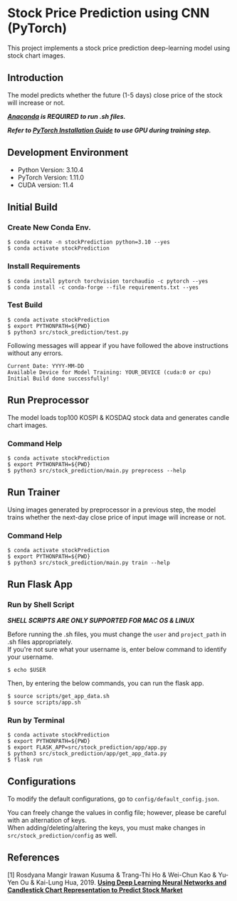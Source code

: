 # Stock Price Prediction using CNN (PyTorch)

This project implements a stock price prediction deep-learning model using stock chart images.

## Introduction

The model predicts whether the future (1-5 days) close price of the stock will increase or not.

**_[Anaconda](https://www.anaconda.com/products/distribution#Downloads) is REQUIRED to run .sh files._**

**_Refer to [PyTorch Installation Guide](https://pytorch.org/get-started/locally/) to use GPU during training step._**

## Development Environment

- Python Version: 3.10.4
- PyTorch Version: 1.11.0
- CUDA version: 11.4

## Initial Build

### Create New Conda Env.

```shell
$ conda create -n stockPrediction python=3.10 --yes
$ conda activate stockPrediction
```

### Install Requirements

```shell
$ conda install pytorch torchvision torchaudio -c pytorch --yes
$ conda install -c conda-forge --file requirements.txt --yes
```

### Test Build

```shell
$ conda activate stockPrediction
$ export PYTHONPATH=${PWD}
$ python3 src/stock_prediction/test.py
```

Following messages will appear if you have followed the above instructions without any errors.

```
Current Date: YYYY-MM-DD
Available Device for Model Training: YOUR_DEVICE (cuda:0 or cpu)
Initial Build done successfully!
```

## Run Preprocessor

The model loads top100 KOSPI & KOSDAQ stock data and generates candle chart images.

### Command Help

```shell
$ conda activate stockPrediction
$ export PYTHONPATH=${PWD}
$ python3 src/stock_prediction/main.py preprocess --help
```

## Run Trainer

Using images generated by preprocessor in a previous step, the model trains whether the
next-day close price of input image will increase or not.

### Command Help

```shell
$ conda activate stockPrediction
$ export PYTHONPATH=${PWD}
$ python3 src/stock_prediction/main.py train --help
```

## Run Flask App

### Run by Shell Script

**_SHELL SCRIPTS ARE ONLY SUPPORTED FOR MAC OS & LINUX_**

Before running the .sh files, you must change the `user` and `project_path` in .sh files appropriately.   
If you're not sure what your username is, enter below command to identify your username.

```shell
$ echo $USER
```

Then, by entering the below commands, you can run the flask app.

```shell
$ source scripts/get_app_data.sh
$ source scripts/app.sh
```

### Run by Terminal

```shell
$ conda activate stockPrediction
$ export PYTHONPATH=${PWD}
$ export FLASK_APP=src/stock_prediction/app/app.py
$ python3 src/stock_prediction/app/get_app_data.py
$ flask run
```

## Configurations

To modify the default configurations, go to `config/default_config.json`.

You can freely change the values in config file;
however, please be careful with an alternation of keys.    
When adding/deleting/altering the keys, you must make changes in `src/stock_prediction/config` as well.

## References

[1] Rosdyana Mangir Irawan Kusuma & Trang-Thi Ho & Wei-Chun Kao & Yu-Yen Ou & Kai-Lung Hua, 2019.
**[Using Deep Learning Neural Networks and Candlestick
Chart Representation to Predict Stock Market](https://arxiv.org/pdf/1903.12258v1.pdf)**
